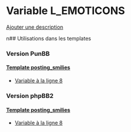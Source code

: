# Variable L_EMOTICONS
[Ajouter une description](https://fa-tvars.appspot.com/L_EMOTICONS)

n## Utilisations dans les templates

### Version PunBB

#### [Template posting_smilies](punbb/posting_smilies.md)
* [Variable à la ligne 8](../punbb/posting_smilies.tpl#L8)

### Version phpBB2

#### [Template posting_smilies](subsilver/posting_smilies.md)
* [Variable à la ligne 8](../subsilver/posting_smilies.tpl#L8)